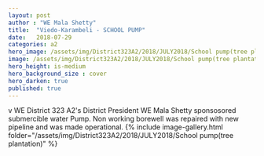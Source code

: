 ```yaml
---
layout: post
author : "WE Mala Shetty"
title:  "Viedo-Karambeli - SCHOOL PUMP"
date:   2018-07-29 
categories: a2
hero_image: /assets/img/District323A2/2018/JULY2018/School pump(tree plantation)/IMG-20180729-WA0086.jpg
image: /assets/img/District323A2/2018/JULY2018/School pump(tree plantation)/IMG-20180729-WA0086.jpg
hero_height: is-medium
hero_background_size : cover
hero_darken: true
published: true
---
```

v
WE District 323 A2's District President WE Mala Shetty sponsosored submercible water Pump. Non working borewell was repaired with new pipeline and was made operational.
{% include image-gallery.html folder="/assets/img/District323A2/2018/JULY2018/School pump(tree plantation)" %}
